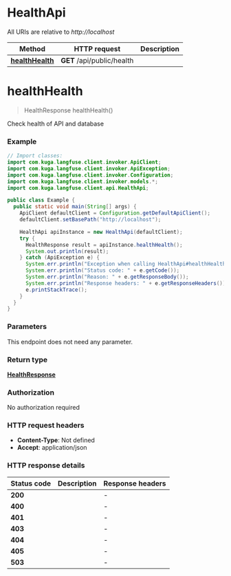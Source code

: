 # HealthApi

All URIs are relative to *http://localhost*

| Method | HTTP request | Description |
|------------- | ------------- | -------------|
| [**healthHealth**](HealthApi.md#healthHealth) | **GET** /api/public/health |  |


<a id="healthHealth"></a>
# **healthHealth**
> HealthResponse healthHealth()



Check health of API and database

### Example
```java
// Import classes:
import com.kuga.langfuse.client.invoker.ApiClient;
import com.kuga.langfuse.client.invoker.ApiException;
import com.kuga.langfuse.client.invoker.Configuration;
import com.kuga.langfuse.client.invoker.models.*;
import com.kuga.langfuse.client.api.HealthApi;

public class Example {
  public static void main(String[] args) {
    ApiClient defaultClient = Configuration.getDefaultApiClient();
    defaultClient.setBasePath("http://localhost");

    HealthApi apiInstance = new HealthApi(defaultClient);
    try {
      HealthResponse result = apiInstance.healthHealth();
      System.out.println(result);
    } catch (ApiException e) {
      System.err.println("Exception when calling HealthApi#healthHealth");
      System.err.println("Status code: " + e.getCode());
      System.err.println("Reason: " + e.getResponseBody());
      System.err.println("Response headers: " + e.getResponseHeaders());
      e.printStackTrace();
    }
  }
}
```

### Parameters
This endpoint does not need any parameter.

### Return type

[**HealthResponse**](HealthResponse.md)

### Authorization

No authorization required

### HTTP request headers

 - **Content-Type**: Not defined
 - **Accept**: application/json

### HTTP response details
| Status code | Description | Response headers |
|-------------|-------------|------------------|
| **200** |  |  -  |
| **400** |  |  -  |
| **401** |  |  -  |
| **403** |  |  -  |
| **404** |  |  -  |
| **405** |  |  -  |
| **503** |  |  -  |

